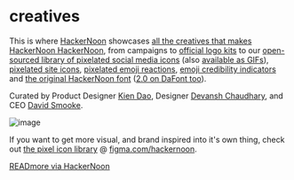 # creatives

This is where [HackerNoon](https://hackernoon.com) showcases [all the creatives that makes HackerNoon HackerNoon](https://brand.hackernoon.com/), from campaigns to [official logo kits](https://brand.hackernoon.com/visual-assets/hackernoon-logos) to our [open-sourced library of pixelated social media icons](https://github.com/hackernoon/creatives/tree/Pixelated-Social-Media-Icons) (also [available as GIFs](https://hackernoon.com/pixelated-social-media-icon-gifs-facebook-twitter-linkedin-github-youtube-and-instagram-5kn3ad3)), [pixelated site icons](https://github.com/hackernoon/creatives/tree/Pixelated-Icons), [pixelated emoji reactions](https://github.com/hackernoon/creatives/tree/Pixelated-Emoji-Reactions), [emoji credibility indicators](https://github.com/hackernoon/emoji-credibility-indicators) and [the original HackerNoon font](https://github.com/hackernoon/font) ([2.0 on DaFont too](https://www.dafont.com/hacker-noon.font)). 

Curated by Product Designer [Kien Dao](https://hackernoon.com/u/kien), Designer [Devansh Chaudhary](https://hackernoon.com/u/rex12543),  and CEO [David Smooke](https://hackernoon.com/u/David). 

![image](https://user-images.githubusercontent.com/49694303/161217300-18348245-a297-4039-8447-dab9ffc4bd33.png)

If you want to get more visual, and brand inspired into it's own thing, check out [the pixel icon library](https://github.com/hackernoon/pixel-icon-library) @ [figma.com/hackernoon](https://figma.com/hackernoon.com).

[READmore via HackerNoon](https://hackernoon.com/c/hackernoon)




